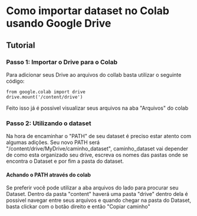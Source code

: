 # Como importar dataset no Colab usando Google Drive

## Tutorial

### Passo 1: Importar o Drive para o Colab

Para adicionar seus Drive ao arquivos do collab basta utilizar o seguinte código:
```
from google.colab import drive
drive.mount('/content/drive')
  ```
Feito isso já é possivel visualizar seus arquivos na aba "Arquivos" do colab

### Passo 2: Utilizando o dataset

Na hora de encaminhar o "PATH" de seu dataset é preciso estar atento com algumas adições.
Seu novo PATH será "/content/drive/MyDrive/caminho_dataset", caminho_dataset vai depender de como esta organizado seu drive, escreva os nomes das pastas onde se encontra o Dataset e por fim a pasta do dataset.
#### Achando o PATH através do colab
  Se preferir você pode utilizar a aba arquivos do lado para procurar seu Dataset. Dentro da pasta "content" haverá uma pasta "drive" dentro dela é possivel navegar entre seus arquivos e quando chegar na pasta do Dataset, basta clickar com o botão direito e então "Copiar caminho"
